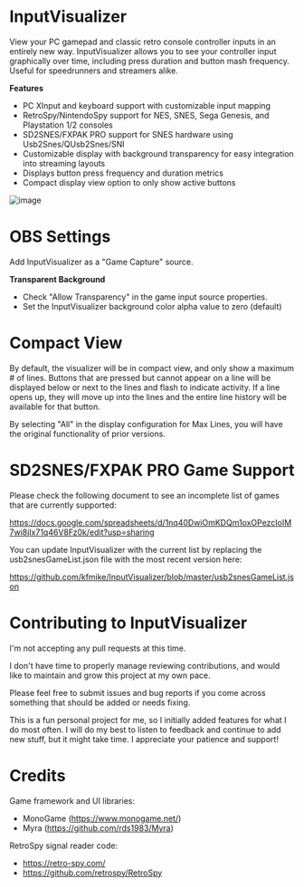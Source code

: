 # InputVisualizer

View your PC gamepad and classic retro console controller inputs in an entirely new way.
InputVisualizer allows you to see your controller input graphically over time, including press duration and button mash frequency.
Useful for speedrunners and streamers alike.

**Features**

- PC XInput and keyboard support with customizable input mapping
- RetroSpy/NintendoSpy support for NES, SNES, Sega Genesis, and Playstation 1/2 consoles
- SD2SNES/FXPAK PRO support for SNES hardware using Usb2Snes/QUsb2Snes/SNI
- Customizable display with background transparency for easy integration into streaming layouts
- Displays button press frequency and duration metrics
- Compact display view option to only show active buttons

![image](https://github.com/kfmike/InputVisualizer/assets/57804306/993da0c6-c26b-4080-b35a-cb3d063ad2dc)

# OBS Settings

Add InputVisualizer as a "Game Capture" source.

**Transparent Background**
- Check "Allow Transparency" in the game input source properties.
- Set the InputVisualizer background color alpha value to zero (default)

# Compact View
By default, the visualizer will be in compact view, and only show a maximum # of lines. Buttons that are pressed but cannot appear on a line will be displayed below or next to the lines and flash to indicate activity.
If a line opens up, they will move up into the lines and the entire line history will be available for that button.

By selecting "All" in the display configuration for Max Lines, you will have the original functionality of prior versions.

# SD2SNES/FXPAK PRO Game Support
Please check the following document to see an incomplete list of games that are currently supported:

https://docs.google.com/spreadsheets/d/1nq40DwiOmKDQm1oxOPezcIoIM7wi8jIx71q46V8Fz0k/edit?usp=sharing

You can update InputVisualizer with the current list by replacing the usb2snesGameList.json file with the most recent version here:

https://github.com/kfmike/InputVisualizer/blob/master/usb2snesGameList.json

# Contributing to InputVisualizer

I'm not accepting any pull requests at this time.

I don't have time to properly manage reviewing contributions, and would like to maintain and grow this project at my own pace.

Please feel free to submit issues and bug reports if you come across something that should be added or needs fixing.

This is a fun personal project for me, so I initially added features for what I do most often.
I will do my best to listen to feedback and continue to add new stuff, but it might take time.
I appreciate your patience and support!

# Credits

Game framework and UI libraries: 
  - MonoGame (https://www.monogame.net/)
  - Myra (https://github.com/rds1983/Myra)

RetroSpy signal reader code:
  - https://retro-spy.com/
  - https://github.com/retrospy/RetroSpy




